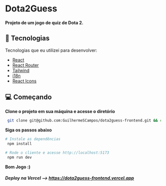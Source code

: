 <h1 align="start">
  Dota2Guess
</h1>

<h4 align="start">Projeto de um jogo de quiz de Dota 2.</h4>


## 🚀 Tecnologias

Tecnologias que eu utilizei para desenvolver:

- [React](https://reactjs.org)
- [React Router](https://reactrouter.com/en/main)
- [Tailwind](https://tailwindcss.com/)
- [i18n](https://www.i18next.com/)
- [React Icons](https://react-icons.github.io/react-icons/)

## 💻 Começando

**Clone o projeto em sua máquina e acesse o diretório**

```bash
 git clone git@github.com:GuilhermeSCampos/dota2guess-frontend.git && cd dota2guess-frontend
```

**Siga os passos abaixo**

```bash
# Instale as dependências
 npm install

# Rode o cliente e acesse http://localhost:5173
 npm run dev
```
**Bom Jogo :)**
##### Deploy na Vercel --> https://dota2guess-frontend.vercel.app
